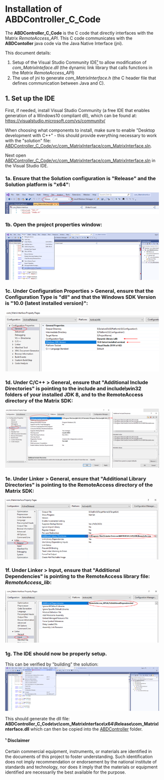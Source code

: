 # Installation of ABDController_C_Code

The **ABDController_C_Code** is the C code that directly interfaces with the Matrix *RemoteAccess_API*.  This C code communicates with the **ABDContoller** java code via the Java Native Interface (jni).  

This document details:
1. Setup of the Visual Studio Community IDE[¹] to allow modification of *com_MatrixInteface.dll* (the dynamic link library that calls functions in the *Matrix RemoteAccess_API*)
1. The use of jni to generate *com_MatrixInterface.h* (the C header file that defines communication between Java and C).

## 1. Set up the IDE
First, if needed, install Visual Studio Community (a free IDE that enables generation of a Windows10 compliant dll), which can be found at: 
https://visualstudio.microsoft.com/vs/community/

When choosing what components to install, make sure to enable "Desktop development with C++" - this should provide everything necessary to work with the "solution" file: [ABDController_C_Code/vc/com_MatrixInterface/com_MatrixInterface.sln](vc/com_MatrixInterface/com_MatrixInterface.sln).

Next open [ABDController_C_Code/vc/com_MatrixInterface/com_MatrixInterface.sln](vc/com_MatrixInterface/com_MatrixInterface.sln) in the Visual Studio IDE.

### 1a. Ensure that the Solution configuration is "Release" and the Solution platform is "x64":
![64 bit Release](../images/vs1.PNG)

### 1b. Open the project properties window:
![Project Properties](../images/vs2.PNG)

### 1c. Under Configuration Properties > General, ensure that the Configuration Type is "dll" and that the Windows SDK Version is "10.0 (latest installed version)":
![dll and SDK](../images/vs3.PNG)

### 1d. Under C/C++ > General, ensure that "Additional Include Directories" is pointing to the include and include\win32 folders of your installed JDK 8, and to the RemoteAccess directory of the Matrix SDK:
![include](../images/vs4.PNG)

### 1e. Under Linker > General, ensure that "Additional Library Directories" is pointing to the  RemoteAccess directory of the Matrix SDK:
![linker](../images/vs5.PNG)

### 1f. Under Linker > Input, ensure that "Additional Dependencies" is pointing to the  RemoteAccess library file: *RemoteAccess_lib*:
![lib](../images/vs6.PNG)

### 1g. The IDE should now be properly setup.
This can be verified by "building" the solution:
![build](../images/vs7.PNG)

This should generate the dll file: **ABDController_C_Code\vc\com_MatrixInterface\x64\Release\com_MatrixInterface.dll** which can then be copied into the [ABDController](../ABDController) folder.


#### ¹ Disclaimer
[¹]:#-disclaimer
Certain commercial equipment, instruments, or materials are identified in the documents of this project to foster understanding. Such identification does not imply recommendation or endorsement by the national institute of standards and technology, nor does it imply that the materials or equipment identified are necessarily the best available for the purpose.

